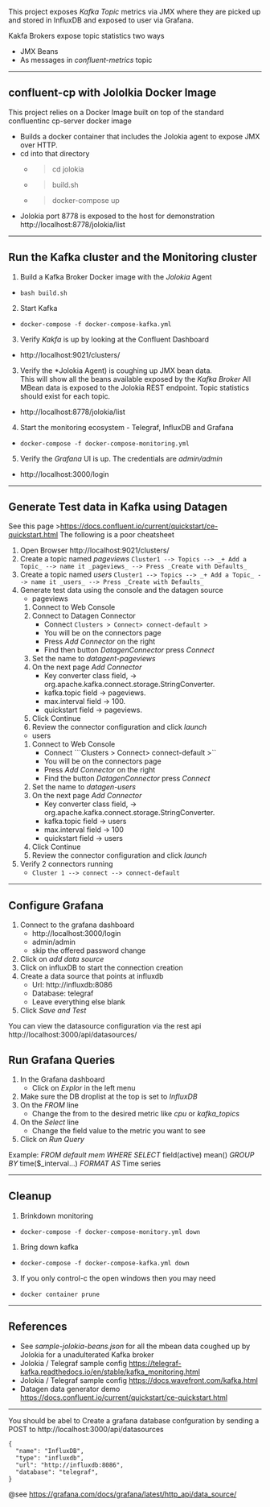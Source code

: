 This project exposes _Kafka Topic_ metrics via JMX where they are picked up and stored in InfluxDB and exposed to user via Grafana.

Kakfa Brokers expose topic statistics two ways
* JMX Beans
* As messages in  _confluent-metrics_ topic

-----------------
## confluent-cp with Jololkia Docker Image
This project relies on a Docker Image built on top of the standard confluentinc cp-server docker image

* Builds a docker container that includes the Jolokia agent to expose JMX over HTTP.
* cd into that directory
    * > cd jolokia
    * >build.sh
    * >docker-compose up
* Jolokia port 8778 is exposed to the host for demonstration http://localhost:8778/jolokia/list

-----------------

## Run the Kafka cluster and the Monitoring cluster
1. Build a Kafka Broker Docker image with the _Jolokia_ Agent
  *  ``` bash build.sh ```
2. Start Kafka
  *  ```docker-compose -f docker-compose-kafka.yml```
3. Verify *Kakfa* is up by looking at the Confluent Dashboard
  * http://localhost:9021/clusters/
3. Verify the *Jolokia Agent) is coughing up JMX bean data.  
This will show all the beans available exposed by the _Kafka Broker_
All MBean data is exposed to the Jolokia REST endpoint. Topic statistics should exist for each topic.  
  * http://localhost:8778/jolokia/list
4. Start the monitoring ecosystem - Telegraf, InfluxDB and Grafana
  * ```docker-compose -f docker-compose-monitoring.yml```
5. Verify the _Grafana_ UI is up.  The credentials are _admin/admin_
  * http://localhost:3000/login 

-----------------

## Generate Test data in Kafka using Datagen
See this page >https://docs.confluent.io/current/quickstart/ce-quickstart.html The following is a poor cheatsheet
1. Open Browser 
      http://localhost:9021/clusters/ 
1. Create a topic named _pageviews_
      ```Cluster1 --> Topics --> _+ Add a Topic_ --> name it _pageviews_ --> Press _Create with Defaults_ ```
1. Create a topic named _users_
      ```Cluster1 --> Topics --> _+ Add a Topic_ --> name it _users_ --> Press _Create with Defaults_ ```
1. Generate test data using the console and the datagen source
    * pageviews 
    1. Connect to Web Console
    1. Connect to Datagen Connector
       * Connect ```Clusters > Connect> connect-default >```
       * You will be on the connectors page
       * Press _Add Connector_ on the right
       * Find then button _DatagenConnector_ press _Connect_
    1. Set the name to _datagent-pageviews_
    1. On the next page _Add Connector_
        * Key converter class field, -> org.apache.kafka.connect.storage.StringConverter.
        * kafka.topic field ->  pageviews.
        * max.interval field ->  100. 
        * quickstart field ->  pageviews.
    1. Click Continue
    1. Review the connector configuration and click _launch_
    * users 
    1. Connect to Web Console
       * Connect ```Clusters > Connect> connect-default >``
       * You will be on the connectors page
       * Press _Add Connector_ on the right
       * Find the button _DatagenConnector_ press _Connect_
    1. Set the name to _datagen-users_
    1. On the next page _Add Connector_
        * Key converter class field, -> org.apache.kafka.connect.storage.StringConverter.
        * kafka.topic field ->  users
        * max.interval field ->  100 
        * quickstart field ->  users
    1. Click Continue
    1. Review the connector configuration and click _launch_
1. Verify 2 connectors running
    * ```Cluster 1 --> connect --> connect-default```
 
-----------------
## Configure Grafana
1. Connect to the grafana dashboard
    * http://localhost:3000/login
    * admin/admin
    * skip the offered password change
1. Click on _add data source_
1. Click on influxDB to start the connection creation
1. Create a data source that points at influxdb
    * Url:  http://influxdb:8086
    * Database: telegraf
    * Leave everything else blank
1. Click _Save and Test_

You can view the datasource configuration via the rest api
   http://localhost:3000/api/datasources/ 

## Run Grafana Queries
1. In the Grafana dashboard
    * Click on _Explor_ in the left menu
1. Make sure the DB droplist at the top is set to _InfluxDB_
1. On the _FROM_ line
    * Change the from to the desired metric like _cpu_ or _kafka\_topics_
1. On the _Select_ line
    * Change the field value to the metric you want to see
1. Click on _Run Query_

Example: *FROM* _default_ _mem_ *WHERE* *SELECT* field(active) mean() *GROUP BY* time($_interval...) *FORMAT AS* Time series

-----------------
## Cleanup 
1. Brinkdown monitoring
  * ```docker-compose -f docker-compose-monitory.yml down ```
1. Bring down kafka
  * ```docker-compose -f docker-compose-kafka.yml down ```
3. If you only control-c the open windows then you may need
  * ```docker container prune ```

-----------------
## References
* See _sample-jolokia-beans.json_ for all the mbean data coughed up by Jolokia for a unadulterated Kafka broker
* Jolokia / Telegraf sample config https://telegraf-kafka.readthedocs.io/en/stable/kafka_monitoring.html
* Jolokia / Telegraf sample config https://docs.wavefront.com/kafka.html
* Datagen data generator demo https://docs.confluent.io/current/quickstart/ce-quickstart.html

-----------------

You should be abel to Create a grafana database confguration by sending a POST to http://localhost:3000/api/datasources
```
{
  "name": "InfluxDB",
  "type": "influxdb",
  "url": "http://influxdb:8086",
  "database": "telegraf",
}
```
@see https://grafana.com/docs/grafana/latest/http_api/data_source/

